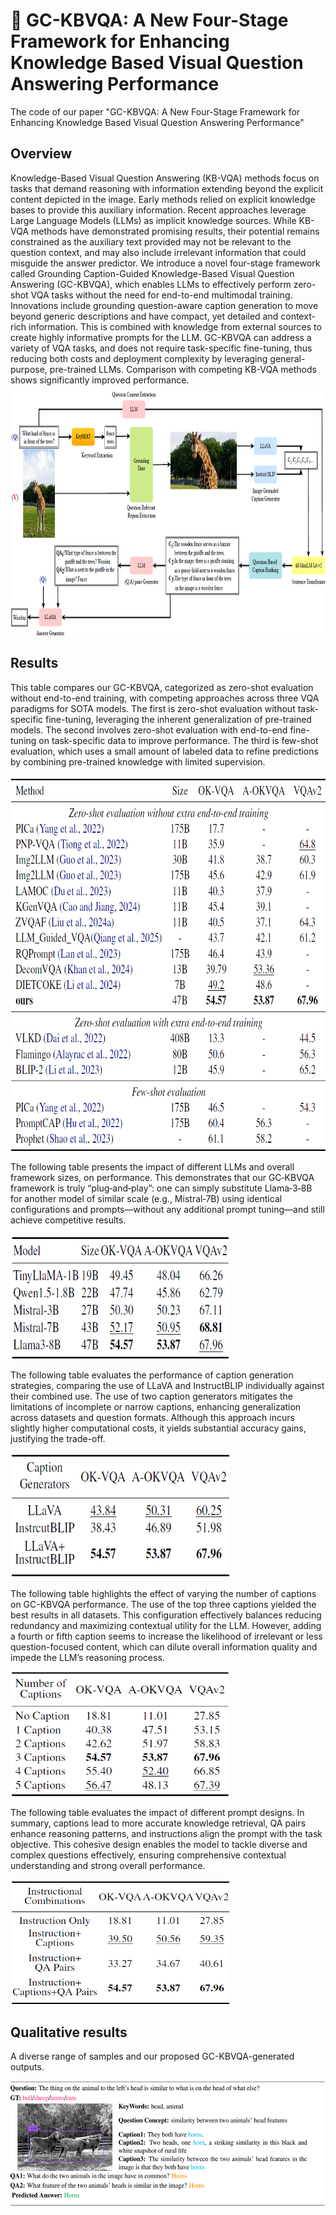 # 🚀 GC-KBVQA: A New Four-Stage Framework for Enhancing Knowledge Based Visual Question Answering Performance

The code of our paper "GC-KBVQA: A New Four-Stage Framework for Enhancing Knowledge Based Visual Question Answering Performance"

## Overview
Knowledge-Based Visual Question Answering (KB-VQA) methods focus on tasks that demand reasoning with information extending beyond the explicit content depicted in the image. Early methods relied on explicit knowledge bases to provide this auxiliary information. Recent approaches leverage Large Language Models (LLMs) as implicit knowledge sources. While KB-VQA methods have demonstrated promising results, their potential remains constrained as the auxiliary text provided may not be relevant to the question context, and may also include irrelevant information that could misguide the answer predictor. We introduce a novel four-stage framework called Grounding Caption-Guided Knowledge-Based Visual Question Answering (GC-KBVQA), which enables LLMs to effectively perform zero-shot VQA tasks without the need for end-to-end multimodal training. Innovations include grounding question-aware caption generation to move beyond generic descriptions and have compact, yet detailed and context-rich information. This is combined with knowledge from external sources to create highly informative prompts for the LLM. GC-KBVQA can address a variety of VQA tasks, and does not require task-specific fine-tuning, thus reducing both costs and deployment complexity by leveraging general-purpose, pre-trained LLMs. Comparison with competing KB-VQA methods shows significantly improved performance.
<img src="./Imgs/framework.png" alt="drawing" width="800" height="400"/>

## Results
This table compares our GC-KBVQA, categorized as zero-shot evaluation without end-to-end training, with competing approaches across three VQA paradigms for SOTA models. The first is zero-shot evaluation without task-specific fine-tuning, leveraging the inherent generalization of pre-trained models. The second involves zero-shot evaluation with end-to-end fine-tuning on task-specific data to improve performance. The third is few-shot evaluation, which uses a small amount of labeled data to refine predictions by combining pre-trained knowledge with limited supervision.

<img src="./Imgs/table1.png" alt="drawing" width="600" height="600"/>

The following table presents the impact of different LLMs and overall framework sizes, on performance. This demonstrates that our GC‑KBVQA framework is truly “plug‑and‑play”: one can simply substitute Llama‑3‑8B for another model of similar scale (e.g., Mistral‑7B) using identical configurations and prompts—without any additional prompt tuning—and still achieve competitive results.

<img src="./Imgs/table2.png" alt="drawing" width="350" height="200"/>

The following table evaluates the performance of caption generation strategies, comparing the use of LLaVA and InstructBLIP individually against their combined use. The use of two caption generators mitigates the limitations of incomplete or narrow captions, enhancing generalization across datasets and question formats. Although this approach incurs slightly higher computational costs, it yields substantial accuracy gains, justifying the trade-off.

<img src="./Imgs/table3.png" alt="drawing" width="350" height="200"/>

The following table highlights the effect of varying the number of captions on GC-KBVQA performance. The use of the top three captions yielded the best results in all datasets. This configuration effectively balances reducing redundancy and maximizing contextual utility for the LLM. However, adding a fourth or fifth caption seems to increase the likelihood of irrelevant or less question-focused content, which can dilute overall information quality and impede the LLM’s reasoning process.

<img src="./Imgs/table4.png" alt="drawing" width="350" height="200"/>

The following table evaluates the impact of different prompt designs. In summary, captions lead to more accurate knowledge retrieval, QA pairs enhance reasoning patterns, and instructions align the prompt with the task objective. This cohesive design enables the model to tackle diverse and complex questions effectively, ensuring comprehensive contextual understanding and strong overall performance.

<img src="./Imgs/table5.png" alt="drawing" width="350" height="200"/>

## Qualitative results
A diverse range of samples and our proposed GC-KBVQA-generated outputs.

<img src="./Imgs/sample1.png" alt="drawing" width="700" height="200"/>
